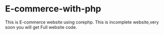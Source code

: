# E-commerce-with-php
This is E-commerce website using corephp.
This is incomplete website,very soon you will get Full website code.
